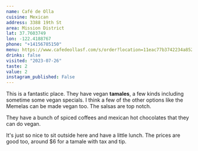 ```yaml
---
name: Café de Olla
cuisine: Mexican
address: 3388 19th St
area: Mission District
lat: 37.7603749
lon: -122.4188767
phone: "+14156785150"
menu: https://www.cafedeollasf.com/s/order?location=11eac77b3742234a85260cc47a2b63ac
drinks: false
visited: "2023-07-26"
taste: 2
value: 2
instagram_published: False
---
```


This is a fantastic place. They have vegan **tamales**, a few kinds including sometime some vegan specials. I think a few of the other options like the Memelas can be made vegan too. The salsas are top notch.

They have a bunch of spiced coffees and mexican hot chocolates that they can do vegan.

It's just so nice to sit outside here and have a little lunch. The prices are good too, around $6 for a tamale with tax and tip.
